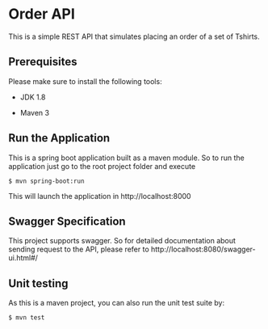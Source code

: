 # Order API

This is a simple REST API that simulates placing an order of a set of Tshirts.

## Prerequisites

Please make sure to install the following tools:

- JDK 1.8

- Maven 3

## Run the Application

This is a spring boot application built as a maven module. So to run the application just go to the root project folder and execute

`$ mvn spring-boot:run`

This will launch the application in http://localhost:8000

## Swagger Specification

This project supports swagger. So for detailed documentation about sending request to the API, please refer to http://localhost:8080/swagger-ui.html#/


## Unit testing

As this is a maven project, you can also run the unit test suite by:

`$ mvn test`
